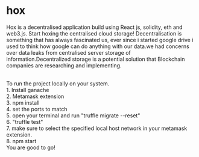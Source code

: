 # hox
Hox is a decentralised application build using React js, solidity, eth and web3.js. Start hoxing the centralised cloud storage!
Decentralisation is something that has always fascinated us, ever since i started google drive i used to think how google can do anything with our data.we had concerns over data leaks from centralised server storage of information.Decentralized storage is a potential solution that Blockchain companies are researching and implementing.


<br/>
To run the project locally on your system.
<br/>
1. Install ganache <br/>
2. Metamask extension <br/>
3. npm install <br/>
4. set the ports to match <br/>
5. open your terminal and run "truffle migrate --reset" <br/>
6. "truffle test" <br/>
7. make sure to select the specified local host network in your metamask extension. <br/>
8. npm start 
<br/>
You are good to go!
